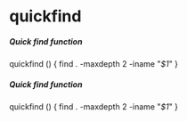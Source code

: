 # quickfind

##### Quick find function

   quickfind  () { find . -maxdepth 2 -iname "*$1*" }

##### Quick find function

   quickfind  () { find . -maxdepth 2 -iname "*$1*" }
